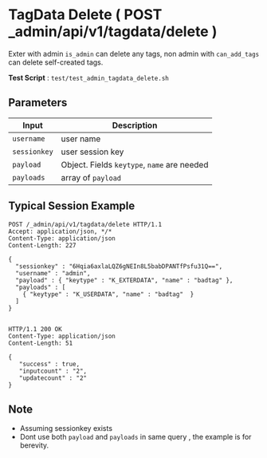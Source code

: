 # TagData Delete ( POST _admin/api/v1/tagdata/delete )

Exter with admin `is_admin` can delete any tags, non admin with `can_add_tags` can delete self-created tags.

**Test Script** : `test/test_admin_tagdata_delete.sh`

## Parameters

| Input | Description |
| ---- | ----------- |
| `username` | user name |
| `sessionkey` | user session key |
| `payload` | Object. Fields `keytype`, `name` are needed |
| `payloads` | array of `payload` |

## Typical Session Example

```
POST /_admin/api/v1/tagdata/delete HTTP/1.1
Accept: application/json, */*
Content-Type: application/json
Content-Length: 227

{
  "sessionkey" : "6Hqia6axlaLQZ6gNEIn8L5babDPANTfPsfu31Q==",
  "username" : "admin",
  "payload" : { "keytype" : "K_EXTERDATA", "name" : "badtag" },
  "payloads" : [
    { "keytype" : "K_USERDATA", "name" : "badtag"  }
  ]
}


HTTP/1.1 200 OK
Content-Type: application/json
Content-Length: 51

{
   "success" : true,
   "inputcount" : "2",
   "updatecount" : "2"
}
```

## Note

- Assuming sessionkey exists
- Dont use both `payload` and `payloads` in same query , the example is for berevity.

